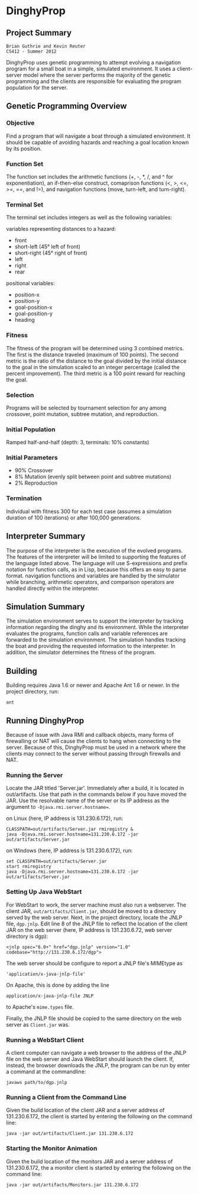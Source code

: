 # DinghyProp

## Project Summary

    Brian Guthrie and Kevin Reuter
    CS412 - Summer 2012


DinghyProp uses genetic programming to attempt evolving a navigation program for
a small boat in a simple, simulated environment.  It uses a client-server model
where the server performs the majority of the genetic programming and the
clients are responsible for evaluating the program population for the server.


## Genetic Programming Overview

### Objective
Find a program that will navigate a boat through a simulated environment.  It
should be capable of avoiding hazards and reaching a goal location known by its
position.

### Function Set
The function set includes the arithmetic functions (+, -, \*, /, and ^ for
exponentiation), an if-then-else construct, comaprison functions (<, >, <=, >=,
==, and !=), and navigation functions (move, turn-left, and turn-right).

### Terminal Set
The terminal set includes integers as well as the following variables:

variables representing distances to a hazard:

  * front
  * short-left (45&deg; left of front)
  * short-right (45&deg; right of front)
  * left
  * right
  * rear

positional variables:

  * position-x
  * position-y
  * goal-position-x
  * goal-position-y
  * heading

### Fitness
The fitness of the program will be determined using 3 combined metrics.  The
first is the distance traveled (maximum of 100 points).  The second metric is
the ratio of the distance to the goal divided by the initial distance to the
goal in the simulation scaled to an integer percentage (called the percent
improvement).  The third metric is a 100 point reward for reaching the goal.

### Selection
Programs will be selected by tournament selection for any among crossover, point
mutation, subtree mutation, and reproduction.

### Initial Population
Ramped half-and-half (depth: 3, terminals: 10% constants)

### Initial Parameters
  * 90% Crossover
  * 8% Mutation (evenly split between point and subtree mutations)
  * 2% Reproduction

### Termination
Individual with fitness 300 for each test case (assumes a simulation duration
of 100 iterations) or after 100,000 generations.

## Interpreter Summary
The purpose of the interpreter is the execution of the evolved programs.  The
features of the interpreter will be limited to supporting the features of the
language listed above.  The language will use S-expressions and prefix notation
for function calls, as in Lisp, because this offers an easy to parse format.
navigation functions and variables are handled by the simulator while branching,
arithmetic operators, and comparison operators are handled directly within the
interpreter.

## Simulation Summary
The simulation environment serves to support the interpreter by tracking
information regarding the dinghy and its environment.  While the interpreter
evaluates the programs, function calls and variable references are forwarded to
the simulation environment.  The simulation handles tracking the boat and
providing the requested information to the interpreter.  In addition, the
simulator determines the fitness of the program.


## Building
Building requires Java 1.6 or newer and Apache Ant 1.6 or newer.
In the project directory, run:

    ant


## Running DinghyProp
Because of issue with Java RMI and callback objects, many forms of firewalling
or NAT will cause the clients to hang when connecting to the server.  Because of
this, DinghyProp must be used in a network where the clients may connect to the
server without passing through firewalls and NAT.

### Running the Server
Locate the JAR titled 'Server.jar'.  Immediately after a build, it is located
in out/artifacts.  Use that path in the commands below if you have moved the
JAR.  Use the resolvable name of the server or its IP address as the argument
to `-Djava.rmi.server.hostname=`.

on Linux (here, IP address is 131.230.6.172), run:

    CLASSPATH=out/artifacts/Server.jar rmiregistry &
    java -Djava.rmi.server.hostname=131.230.6.172 -jar out/artifacts/Server.jar

on Windows (here, IP address is 131.230.6.172), run:

    set CLASSPATH=out/artifacts/Server.jar
    start rmiregistry
    java -Djava.rmi.server.hostname=131.230.6.172 -jar out/artifacts/Server.jar


### Setting Up Java WebStart
For WebStart to work, the server machine must also run a webserver.  The client
JAR, `out/artifacts/Client.jar`, should be moved to a directory served by the web
server.  Next, in the project directory, locate the JNLP file, `dgp.jnlp`.  Edit
line 8 of the JNLP file to reflect the location of the client JAR on the web
server (here, IP address is 131.230.6.72, web server directory is dgp):

    <jnlp spec="6.0+" href="dgp.jnlp" version="1.0" codebase="http://131.230.6.172/dgp">

The web server should be configure to report a JNLP file's MIMEtype as

    'application/x-java-jnlp-file'

On Apache, this is done by adding the line

    application/x-java-jnlp-file JNLP

to Apache's `mime.types` file.

Finally, the JNLP file should be copied to the same directory on the web server
as `Client.jar` was.


### Running a WebStart Client
A client computer can navigate a web browser to the address of the JNLP file on
the web server and Java WebStart should launch the client.  If, instead, the
browser downloads the JNLP, the program can be run by enter a command at the
commandline:

    javaws path/to/dgp.jnlp


### Running a Client from the Command Line
Given the build location of the client JAR and a server address of
131.230.6.172, the client is started by entering the following on the command
line:

    java -jar out/artifacts/Client.jar 131.230.6.172


### Starting the Monitor Animation
Given the build location of the monitors JAR and a server address of
131.230.6.172, the a monitor client is started by entering the following on the
command line:

    java -jar out/artifacts/Monitors.jar 131.230.6.172

